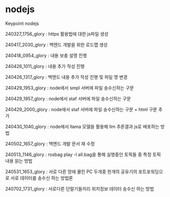 # nodejs
Keypoint nodejs

240327_1756_glory : https 활용법에 대한 js파일 생성

240417_2030_glory : 백엔드 개발을 위한 로드맵 생성

240418_0954_glory : 내용 보충 설명 진행

240426_1011_glory : 내용 추가 작성 진행

240426_1317_glory : 백엔드 내용 추가 작성 진행 및 파일 명 변경

240429_1953_glory : node에서 smpl 서버에 파일 송수신하는 구문

240429_1957_glory : node에서 staf 서버에 파일 송수신하는 구문

240429_2000_glory : node에서 staf 서버에 파일 송수신하는 구문 + html 구문 추가

240430_1040_glory : node에서 llama 모델을 활용해 llm 추론결과 js로 배포하는 방법

240502_1657_glory : 백엔드 개발 문서 재 수정

240513_1146_glory : rosbag play -l all.bag을 통해 실행중인 토픽들 중 특정 토픽 내용 읽는 방법

240531_1653_glory : 서로 다른 망에 물린 PC 두개중 한개의 공유기의 포트포워딩으로 서로 데이터를 송수신 하는 방법론

240702_1731_glory : 서로다른 단말기들끼리 위치정보 데이터 송수신 하는 방법
